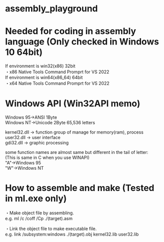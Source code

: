 ﻿# assembly_playground

# Needed for coding in assembly language (Only checked in Windows 10 64bit)<br/>
  If environment is win32(x86) 32bit<br/>
    ・x86 Native Tools Command Promprt for VS 2022<br/>
  If environment is win64(x86_64) 64bit<br/>
    ・x64 Native Tools Command Promprt for VS 2022<br/>

# Windows API (Win32API memo)<br/>

  Windows 95→ANSI 1Byte<br/>
  Windows NT→Unicode 2Byte 65,536 letters<br/>
  
  kernel32.dll → function group of manage for memory(ram), process<br/>
  user32.dll → user interface<br/>
  gdi32.dll → graphic processing<br/>
  
  some function names are almost same but different in the tail of letter:<br/>
  (This is same in C when you use WINAPI)<br/>
  "A"→Windows 95<br/>
  "W"→Windows NT<br/>

# How to assemble and make (Tested in ml.exe only)<br/>
  ・Make object file by assembling.<br/>
  e.g. ml /c /coff /Cp ./(target).asm<br/>

  ・Link the object file to make executable file.<br/>
  e.g. link /subsystem:windows ./(target).obj kernel32.lib user32.lib<br/>
